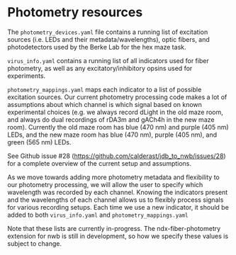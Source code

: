 # Photometry resources

The `photometry_devices.yaml` file contains a running list of excitation sources (i.e. LEDs and their metadata/wavelengths), optic fibers, and photodetectors used by the Berke Lab for the hex maze task. 

`virus_info.yaml` contains a running list of all indicators used for fiber photometry, as well as any excitatory/inhibitory opsins used for experiments.

`photometry_mappings.yaml` maps each indicator to a list of possible excitation sources.
Our current photometry processing code makes a lot of assumptions about which channel is which signal based on known experimental choices (e.g. we always record dLight in the old maze room, and always do dual recordings of rDA3m and gACh4h in the new maze room). Currently the old maze room has blue (470 nm) and purple (405 nm) LEDs, and the new maze room has blue (470 nm), purple (405 nm), and green (565 nm) LEDs.

See Github issue #28 (https://github.com/calderast/jdb_to_nwb/issues/28) for a complete overview of the current setup and assumptions.

As we move towards adding more photometry metadata and flexibility to our photometry processing, we will allow the user to specify which wavelength was recorded by each channel. Knowing the indicators present and the wavelengths of each channel allows us to flexibly process signals for various recording setups. Each time we use a new indicator, it should be added to both `virus_info.yaml` and `photometry_mappings.yaml`

Note that these lists are currently in-progress. The ndx-fiber-photometry extension for nwb is still in development, so how we specify these values is subject to change.
